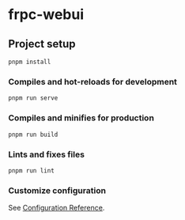 # frpc-webui

## Project setup
```
pnpm install
```

### Compiles and hot-reloads for development
```
pnpm run serve
```

### Compiles and minifies for production
```
pnpm run build
```

### Lints and fixes files
```
pnpm run lint
```

### Customize configuration
See [Configuration Reference](https://cli.vuejs.org/config/).
